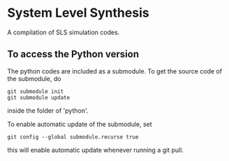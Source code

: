 # System Level Synthesis
A compilation of SLS simulation codes.

## To access the Python version
The python codes are included as a submodule. To get the source code of the submodule, do

    git submodule init
    git submodule update 

inside the folder of 'python'.

To enable automatic update of the submodule, set

    git config --global submodule.recurse true

this will enable automatic update whenever running a git pull.